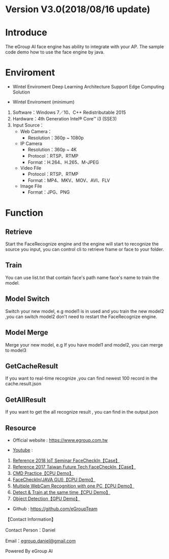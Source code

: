 # Version V3.0(2018/08/16 update)

# Introduce
The eGroup AI face engine has ability to integrate with your AP.
The sample code demo how to use the face engine by java.

# Enviroment
* Wintel Enviroment
Deep Learning Architecture
Support Edge Computing Solution

* Wintel Enviroment (minimum)
1. Software：Windows 7／10、C++ Redistributable 2015 
2. Hardware：4th Generation Intel® Core™ i3 (SSE3) 
3. Input Source：
  	* Web Camera：
		*	Resolution：360p ~ 1080p
	* IP Camera
		*	Resolution：360p ~ 4K
		*	Protocol：RTSP、RTMP
		*	Format：H.264、H.265、M-JPEG
	* Video File
		*	Protocol：RTSP、RTMP
		*	Format：MP4、MKV、MOV、AVI、FLV
	* Image File
		*	Format：JPG、PNG

# Function
## Retrieve
Start the FaceRecognize engine and the engine will start to recognize the source you input, you can control cli to retrieve frame or face to your folder.

## Train 
You can use list.txt that contain face's path name face's name to train the model. 

## Model Switch
Switch your new model, e.g model1 is in used and you train the new model2 ,you can switch model2 don't need to restart the FaceRecognize engine.

## Model Merge
Merge your new model, e.g If you have model1 and model2, you can merge to model3

## GetCacheResult
If you want to real-time recognize ,you can find newest 100 record in the cache.result.json

## GetAllResult
If you want to get the all recognize result , you can find in the output.json
## Resource
* Official website : https://www.egroup.com.tw

* [Youtube](https://ppt.cc/f78xjx) : 

1. [Reference 2018 IoT Seminar FaceCheckIn【Case】](https://www.youtube.com/watch?v=sF6U7h4f9EQ)
2. [Reference 2017 Taiwan Future Tech FaceCheckIn【Case】](https://www.youtube.com/watch?v=YdUSXfnOnAU)
3. [CMD Practice【CPU Demo】](https://www.youtube.com/watch?v=Am8SukUPVSc)
4. [FaceCheckIn(JAVA GUI)【CPU Demo】](https://www.youtube.com/watch?v=9ZV8Jjqi5SY)
5. [Multiple WebCam Recognition with one PC【CPU Demo】](https://www.youtube.com/watch?v=OC5wpANob_A)
6. [Detect & Train at the same time【CPU Demo】](https://www.youtube.com/watch?v=g9Xg2OaepHw)
7. [Object Detection【GPU Demo】](https://www.youtube.com/watch?v=H6SP5UpD2wk)

* Github : https://github.com/eGroupTeam



【Contact Information】

Contact Person：Daniel 

Email：egroup.daniel@gmail.com

Powered By eGroup AI
